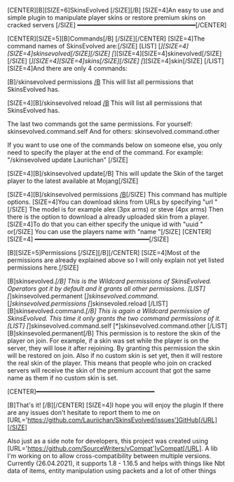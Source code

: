 [CENTER][B][SIZE=6]SkinsEvolved
[/SIZE][/B]
[SIZE=4]An easy to use and simple plugin to manipulate player skins 
or restore premium skins on cracked servers
[/SIZE]
━━━━━━━━━━━━━━━━━━━━━━━━━━━━━━━━[/CENTER]

[CENTER][SIZE=5][B]Commands[/B]
[/SIZE][/CENTER]
[SIZE=4]The command names of SkinsEvolved are:[/SIZE]
[LIST]
[*][SIZE=4][SIZE=4]skinsevolved[/SIZE][/SIZE]
[*][SIZE=4][SIZE=4]skinevolved[/SIZE][/SIZE]
[*][SIZE=4][SIZE=4]skins[/SIZE][/SIZE]
[*][SIZE=4]skin[/SIZE]
[/LIST]
[SIZE=4]And there are only 4 commands:

[B]/skinsevolved permissions [/B](skinsevolved.permissions)
This will list all permissions that SkinsEvolved has.

[SIZE=4][B]/skinsevolved reload [/B](skinsevolved.reload)
This will list all permissions that SkinsEvolved has.


The last two commands got the same permissions.
For yourself: skinsevolved.command.self
And for others: skinsevolved.command.other

If you want to use one of the commands below on someone else, you only need to specify the player at the end of the command.
For example: "/skinsevolved update Lauriichan"
[/SIZE]

[SIZE=4][B]/skinsevolved update[/B]
This will update the Skin of the target player to the latest available at Mojang[/SIZE]

[SIZE=4][B]/skinsevolved permissions [/B](skinsevolved.permissions)[/SIZE]
This command has multiple options.
[SIZE=4]You can download skins from URLs by specifying "url <URL> <Model>"[/SIZE]
The model is for example alex (3px arms) or steve (4px arms)
Then there is the option to download a already uploaded skin from a player.
[SIZE=4]To do that you can either specify the unique id with "uuid <UniqueId>" or[/SIZE]
You can use the players name with "name <PlayerName>"[/SIZE]
[CENTER][SIZE=4]
━━━━━━━━━━━━━━━━━━━━━━━━━━━━━━━[/SIZE]

[B][SIZE=5]Permissions
[/SIZE][/B][/CENTER]
[SIZE=4]Most of the permissions are already explained above so I will only explain not yet listed permissions here.[/SIZE]

[B]skinsevolved.*[/B]
This is the Wildcard permissions of SkinsEvolved.
Operators got it by default and it grants all other permissions.
[LIST]
[*]skinsevolved.permanent
[*]skinsevolved.command.*
[*]skinsevolved.permissions
[*]skinsevoled.reload
[/LIST]
[B]skinsevolved.command.*[/B]
This is again a Wildcard permission of SkinsEvolved.
This time it only grants the two command permissions of it.
[LIST]
[*]skinsevolved.command.self
[*]skinsevolved.command.other
[/LIST]
[B]skinsevoled.permanent[/B]
This permission is to restore the skin of the player on join.
For example, if a skin was set while the player is on the server, they will lose it after rejoining.
By granting this permission the skin will be restored on join.
Also if no custom skin is set yet, then it will restore the real skin of the player.
This means that people who join on cracked servers will receive the skin of the premium account that got the same name as them if no custom skin is set.

[CENTER]━━━━━━━━━━━━━━━━━━━━━━━━━━━━━━━━

[B]That's it!
[/B][/CENTER]
[SIZE=4]I hope you will enjoy the plugin
If there are any issues don't hesitate to report them to me on [URL='https://github.com/Lauriichan/SkinsEvolved/issues']GitHub[/URL][/SIZE]

Also just as a side note for developers, this project was created using [URL='https://github.com/SourceWriters/vCompat']vCompat[/URL].
A lib I'm working on to allow cross-compatibility between multiple versions.
Currently (26.04.2021), it supports 1.8 - 1.16.5 and helps with things like Nbt data of items, entity manipulation using packets and a lot of other things
